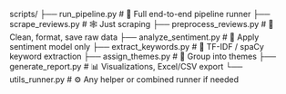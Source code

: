 scripts/
├── run_pipeline.py              # 🔁 Full end-to-end pipeline runner
├── scrape_reviews.py            # 🕸️ Just scraping
├── preprocess_reviews.py        # 🧹 Clean, format, save raw data
├── analyze_sentiment.py         # 💬 Apply sentiment model only
├── extract_keywords.py          # 🔑 TF-IDF / spaCy keyword extraction
├── assign_themes.py             # 🧠 Group into themes
├── generate_report.py           # 📊 Visualizations, Excel/CSV export
└── utils_runner.py              # ⚙️ Any helper or combined runner if needed
